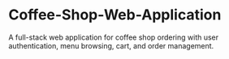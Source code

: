 # Coffee-Shop-Web-Application
A full-stack web application for coffee shop ordering with user authentication, menu browsing, cart, and order management.
